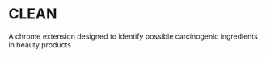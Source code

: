 # CLEAN
A chrome extension designed to identify possible carcinogenic ingredients in beauty products
